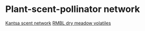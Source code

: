# Plant-scent-pollinator network

[Kantsa scent network](./scent-net.html)
[RMBL dry meadow volatiles](./comm_vols.html)